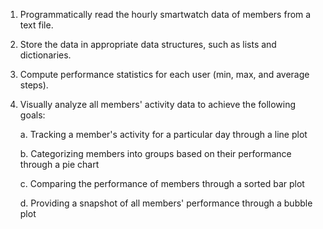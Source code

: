 1. Programmatically read the hourly smartwatch data of members from a text file.

2. Store the data in appropriate data structures, such as lists and dictionaries.

3. Compute performance statistics for each user (min, max, and average steps).

4. Visually analyze all members' activity data to achieve the following goals:

    a. Tracking a member's activity for a particular day through a line plot

    b. Categorizing members into groups based on their performance through a pie chart

    c. Comparing the performance of members through a sorted bar plot

    d. Providing a snapshot of all members' performance through a bubble plot


